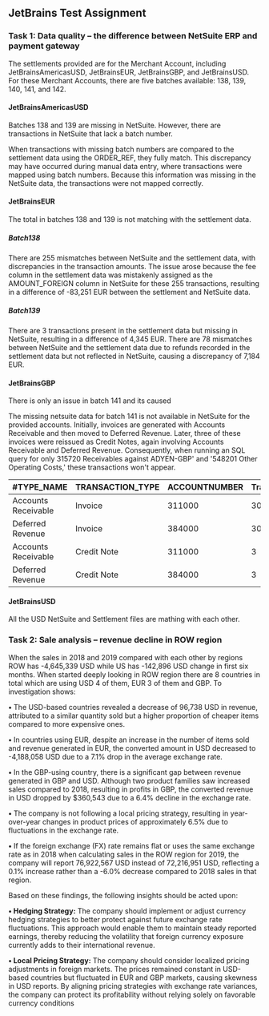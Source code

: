 ## JetBrains Test Assignment 

### Task 1: Data quality – the difference between NetSuite ERP and payment gateway

The settlements provided are for the Merchant Account, including JetBrainsAmericasUSD, JetBrainsEUR, JetBrainsGBP, and JetBrainsUSD. For these Merchant Accounts, there are five batches available: 138, 139, 140, 141, and 142.

#### JetBrainsAmericasUSD

Batches 138 and 139 are missing in NetSuite. However, there are transactions in NetSuite that lack a batch number.

When transactions with missing batch numbers are compared to the settlement data using the ORDER_REF, they fully match. This discrepancy may have occurred during manual data entry, where transactions were mapped using batch numbers. Because this information was missing in the NetSuite data, the transactions were not mapped correctly.

#### JetBrainsEUR

The total in batches 138 and 139 is not matching with the settlement data.

##### Batch138

There are 255 mismatches between NetSuite and the settlement data, with discrepancies in the transaction amounts. The issue arose because the fee column in the settlement data was mistakenly assigned as the AMOUNT_FOREIGN column in NetSuite for these 255 transactions, resulting in a difference of -83,251 EUR between the settlement and NetSuite data.

##### Batch139

There are 3 transactions present in the settlement data but missing in NetSuite, resulting in a difference of 4,345 EUR.
There are 78 mismatches between NetSuite and the settlement data due to refunds recorded in the settlement data but not reflected in NetSuite, causing a discrepancy of 7,184 EUR.

#### JetBrainsGBP

There is only an issue in batch 141 and its caused 

The missing netsuite data for  batch 141 is not available in NetSuite for the provided accounts. Initially, invoices are generated with Accounts Receivable and 
then moved to Deferred Revenue. Later, three of these invoices were reissued as Credit Notes, again involving Accounts Receivable and Deferred Revenue. Consequently, when running an SQL query for only 
315720 Receivables against ADYEN-GBP' and '548201 Other Operating Costs,' these transactions won't appear.

| #TYPE_NAME          | TRANSACTION_TYPE  |ACCOUNTNUMBER | Transaciton |
|---------------------|-------------------|--------------|-------------|
| Accounts Receivable |  Invoice          | 311000       | 3031        |
| Deferred Revenue    |  Invoice          | 384000       | 3031        |
|Accounts Receivable  |  Credit Note      |  311000      | 3           |
|Deferred Revenue     |  Credit Note      |  384000      | 3           |

#### JetBrainsUSD 

All the USD NetSuite and Settlement files are mathing with each other. 

### Task 2: Sale analysis – revenue decline in ROW region

When the sales in 2018 and 2019 compared with each other by regions ROW has -4,645,339
USD while US has -142,896 USD change in first six months. When started deeply looking in
ROW region there are 8 countries in total which are using USD 4 of them, EUR 3 of them
and GBP. To investigation shows:

**•** The USD-based countries revealed a decrease of 96,738 USD in revenue, attributed to a similar quantity sold but a higher proportion of cheaper items compared to more  expensive ones.

**•** In countries using EUR, despite an increase in the number of items sold and revenue generated in EUR, the converted amount in USD decreased to -4,188,058 USD due to a  7.1% drop in the average exchange rate.

**•** In the GBP-using country, there is a significant gap between revenue generated in  GBP and USD. Although two product families saw increased sales compared to 2018, resulting in profits in GBP, the converted revenue in USD dropped by $360,543 due
to a 6.4% decline in the exchange rate.

**•** The company is not following a local pricing strategy, resulting in year-over-year  changes in product prices of approximately 6.5% due to fluctuations in the exchange rate.

**•** If the foreign exchange (FX) rate remains flat or uses the same exchange rate as in  2018 when calculating sales in the ROW region for 2019, the company will report 76,922,567 USD instead of 72,216,951 USD, reflecting a 0.1% increase rather than a -6.0%  decrease compared to 2018 sales in that region.

Based on these findings, the following insights should be acted upon:

**• Hedging Strategy:** The company should implement or adjust currency hedging strategies to better protect against future exchange rate fluctuations. This approach would enable them to maintain steady reported earnings, thereby reducing the volatility that foreign currency exposure currently adds to their international revenue.

**• Local Pricing Strategy:** The company should consider localized pricing adjustments in foreign markets. The prices remained constant in USD-based countries but fluctuated in EUR and GBP markets, causing skewness in USD reports. By aligning pricing strategies with exchange rate variances, the company can protect its profitability without relying solely on favorable currency conditions